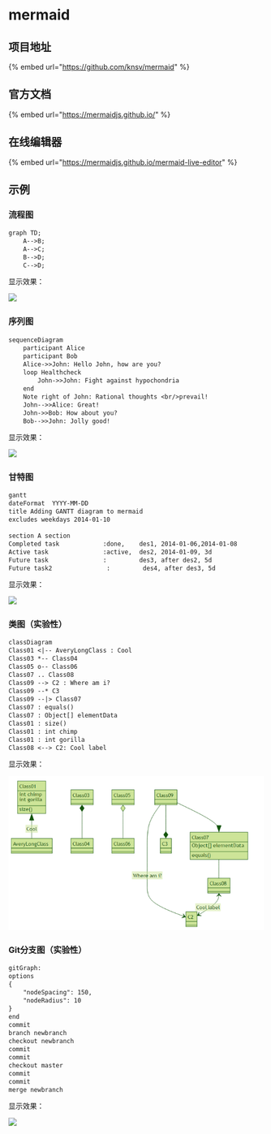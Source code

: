 # mermaid

## 项目地址

{% embed url="https://github.com/knsv/mermaid" %}

## 官方文档

{% embed url="https://mermaidjs.github.io/" %}

## 在线编辑器

{% embed url="https://mermaidjs.github.io/mermaid-live-editor" %}

## 示例

### 流程图

```text
graph TD;
    A-->B;
    A-->C;
    B-->D;
    C-->D;
```

显示效果：

![](http://knsv.github.io/mermaid/img/flow.png)

### 序列图

```text
sequenceDiagram
    participant Alice
    participant Bob
    Alice->>John: Hello John, how are you?
    loop Healthcheck
        John->>John: Fight against hypochondria
    end
    Note right of John: Rational thoughts <br/>prevail!
    John-->>Alice: Great!
    John->>Bob: How about you?
    Bob-->>John: Jolly good!
```

显示效果：

![](http://knsv.github.io/mermaid/img/sequence.png)

### 甘特图

```text
gantt
dateFormat  YYYY-MM-DD
title Adding GANTT diagram to mermaid
excludes weekdays 2014-01-10

section A section
Completed task            :done,    des1, 2014-01-06,2014-01-08
Active task               :active,  des2, 2014-01-09, 3d
Future task               :         des3, after des2, 5d
Future task2               :         des4, after des3, 5d
```

显示效果：

![](http://knsv.github.io/mermaid/img/gantt.png)

### 类图（实验性）

```text
classDiagram
Class01 <|-- AveryLongClass : Cool
Class03 *-- Class04
Class05 o-- Class06
Class07 .. Class08
Class09 --> C2 : Where am i?
Class09 --* C3
Class09 --|> Class07
Class07 : equals()
Class07 : Object[] elementData
Class01 : size()
Class01 : int chimp
Class01 : int gorilla
Class08 <--> C2: Cool label
```

显示效果：

![](../../.gitbook/assets/image.png)

### Git分支图（实验性）

```text
gitGraph:
options
{
    "nodeSpacing": 150,
    "nodeRadius": 10
}
end
commit
branch newbranch
checkout newbranch
commit
commit
checkout master
commit
commit
merge newbranch
```

显示效果：

![](http://knsv.github.io/mermaid/img/git.png)



